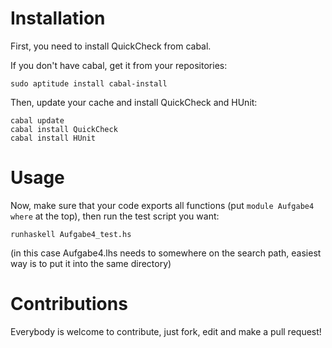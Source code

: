 Installation
============

First, you need to install QuickCheck from cabal.

If you don't have cabal, get it from your repositories:

```sudo aptitude install cabal-install```

Then, update your cache and install QuickCheck and HUnit:

```
cabal update
cabal install QuickCheck
cabal install HUnit
```


Usage
=====

Now, make sure that your code exports all functions (put `module Aufgabe4 where` at the top), then run the test script you want:

```
runhaskell Aufgabe4_test.hs
```

(in this case Aufgabe4.lhs needs to somewhere on the search path, easiest way is to put it into the same directory)


Contributions
=============

Everybody is welcome to contribute, just fork, edit and make a pull request!
